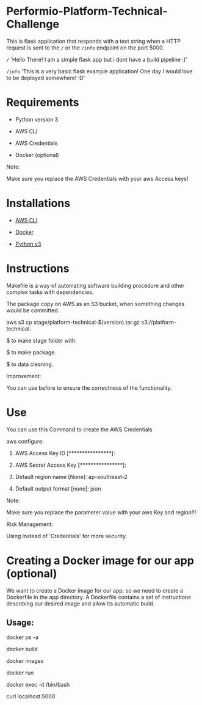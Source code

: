 # Performio-Platform-Technical-Challenge

This is flask application that responds with a text string when a HTTP request is sent to the `/` or the `/info` endpoint on the port 5000.

`/` 'Hello There! I am a simple flask app but i dont have a build pipeline :('

`/info` 'This is a very basic flask example application! One day I would love to be deployed somewhere! :D'



# Requirements

* Python version 3

* AWS CLI

* AWS Credentials

* Docker (optional)

Note:

Make sure you replace the AWS Credentials with your aws Access keys!

# Installations

* [AWS CLI](https://docs.aws.amazon.com/cli/latest/userguide/getting-started-install.html#getting-started-install-instructions)

* [Docker](https://docs.docker.com/get-docker/)

* [Python v3](https://www.python.org/downloads/)


# Instructions

Makefile is a way of automating software building procedure and other complex tasks with dependencies.

The package copy on AWS as an S3 bucket, when something changes would be committed.

aws s3 cp stage/platform-technical-$(version).tar.gz s3://platform-technical.

$ <make stage> to make stage folder with.

$ <make package> to make package.

$ <make clean> to data cleaning.

Improvement:

You can use <test> before <publish> to ensure the correctness of the functionality.

          

# Use

You can use this Command to create the AWS Credentials

aws configure:

1. AWS Access Key ID [****************]: 

2. AWS Secret Access Key [****************]:

3. Default region name [None]: ap-southeast-2

4. Default output format [none]: json

Note:

Make sure you replace the parameter value with your aws Key and region!!!

Risk Management:

Using <SSH> instead of 'Credentials' for more security.


# Creating a Docker image for our app (optional)

We want to create a Docker image for our app, so we need to create a Dockerfile in the app directory. A Dockerfile contains a set of instructions describing our desired image and allow its automatic build.

## Usage:

docker ps -a

docker build

docker images

docker run

docker exec -it <container ID> /bin/bash

curl localhost:5000